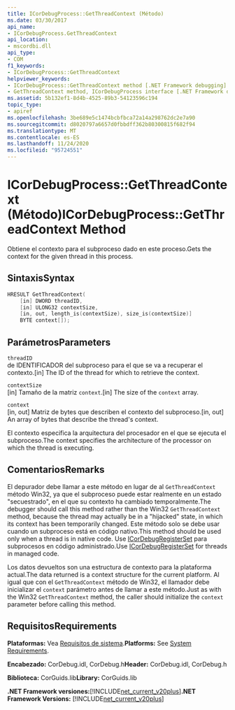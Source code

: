 ```yaml
---
title: ICorDebugProcess::GetThreadContext (Método)
ms.date: 03/30/2017
api_name:
- ICorDebugProcess.GetThreadContext
api_location:
- mscordbi.dll
api_type:
- COM
f1_keywords:
- ICorDebugProcess::GetThreadContext
helpviewer_keywords:
- ICorDebugProcess::GetThreadContext method [.NET Framework debugging]
- GetThreadContext method, ICorDebugProcess interface [.NET Framework debugging]
ms.assetid: 5b132ef1-8d4b-4525-89b3-54123596c194
topic_type:
- apiref
ms.openlocfilehash: 3be689e5c1474bcbfbca72a14a298762dc2e7a90
ms.sourcegitcommit: d8020797a6657d0fbbdff362b80300815f682f94
ms.translationtype: MT
ms.contentlocale: es-ES
ms.lasthandoff: 11/24/2020
ms.locfileid: "95724551"
---
```

# <a name="icordebugprocessgetthreadcontext-method"></a><span data-ttu-id="72b86-102">ICorDebugProcess::GetThreadContext (Método)</span><span class="sxs-lookup"><span data-stu-id="72b86-102">ICorDebugProcess::GetThreadContext Method</span></span>

<span data-ttu-id="72b86-103">Obtiene el contexto para el subproceso dado en este proceso.</span><span class="sxs-lookup"><span data-stu-id="72b86-103">Gets the context for the given thread in this process.</span></span>  
  
## <a name="syntax"></a><span data-ttu-id="72b86-104">Sintaxis</span><span class="sxs-lookup"><span data-stu-id="72b86-104">Syntax</span></span>  
  
```cpp  
HRESULT GetThreadContext(  
    [in] DWORD threadID,  
    [in] ULONG32 contextSize,  
    [in, out, length_is(contextSize), size_is(contextSize)]  
    BYTE context[]);  
```  
  
## <a name="parameters"></a><span data-ttu-id="72b86-105">Parámetros</span><span class="sxs-lookup"><span data-stu-id="72b86-105">Parameters</span></span>  

 `threadID`  
 <span data-ttu-id="72b86-106">de IDENTIFICADOR del subproceso para el que se va a recuperar el contexto.</span><span class="sxs-lookup"><span data-stu-id="72b86-106">[in] The ID of the thread for which to retrieve the context.</span></span>  
  
 `contextSize`  
 <span data-ttu-id="72b86-107">[in] Tamaño de la matriz `context`.</span><span class="sxs-lookup"><span data-stu-id="72b86-107">[in] The size of the `context` array.</span></span>  
  
 `context`  
 <span data-ttu-id="72b86-108">[in, out] Matriz de bytes que describen el contexto del subproceso.</span><span class="sxs-lookup"><span data-stu-id="72b86-108">[in, out] An array of bytes that describe the thread's context.</span></span>  
  
 <span data-ttu-id="72b86-109">El contexto especifica la arquitectura del procesador en el que se ejecuta el subproceso.</span><span class="sxs-lookup"><span data-stu-id="72b86-109">The context specifies the architecture of the processor on which the thread is executing.</span></span>  
  
## <a name="remarks"></a><span data-ttu-id="72b86-110">Comentarios</span><span class="sxs-lookup"><span data-stu-id="72b86-110">Remarks</span></span>  

 <span data-ttu-id="72b86-111">El depurador debe llamar a este método en lugar de al `GetThreadContext` método Win32, ya que el subproceso puede estar realmente en un estado "secuestrado", en el que su contexto ha cambiado temporalmente.</span><span class="sxs-lookup"><span data-stu-id="72b86-111">The debugger should call this method rather than the Win32 `GetThreadContext` method, because the thread may actually be in a "hijacked" state, in which its context has been temporarily changed.</span></span> <span data-ttu-id="72b86-112">Este método solo se debe usar cuando un subproceso está en código nativo.</span><span class="sxs-lookup"><span data-stu-id="72b86-112">This method should be used only when a thread is in native code.</span></span> <span data-ttu-id="72b86-113">Use [ICorDebugRegisterSet](icordebugregisterset-interface.md) para subprocesos en código administrado.</span><span class="sxs-lookup"><span data-stu-id="72b86-113">Use [ICorDebugRegisterSet](icordebugregisterset-interface.md) for threads in managed code.</span></span>  
  
 <span data-ttu-id="72b86-114">Los datos devueltos son una estructura de contexto para la plataforma actual.</span><span class="sxs-lookup"><span data-stu-id="72b86-114">The data returned is a context structure for the current platform.</span></span> <span data-ttu-id="72b86-115">Al igual que con el `GetThreadContext` método de Win32, el llamador debe inicializar el `context` parámetro antes de llamar a este método.</span><span class="sxs-lookup"><span data-stu-id="72b86-115">Just as with the Win32 `GetThreadContext` method, the caller should initialize the `context` parameter before calling this method.</span></span>  
  
## <a name="requirements"></a><span data-ttu-id="72b86-116">Requisitos</span><span class="sxs-lookup"><span data-stu-id="72b86-116">Requirements</span></span>  

 <span data-ttu-id="72b86-117">**Plataformas:** Vea [Requisitos de sistema](../../get-started/system-requirements.md).</span><span class="sxs-lookup"><span data-stu-id="72b86-117">**Platforms:** See [System Requirements](../../get-started/system-requirements.md).</span></span>  
  
 <span data-ttu-id="72b86-118">**Encabezado:** CorDebug.idl, CorDebug.h</span><span class="sxs-lookup"><span data-stu-id="72b86-118">**Header:** CorDebug.idl, CorDebug.h</span></span>  
  
 <span data-ttu-id="72b86-119">**Biblioteca:** CorGuids.lib</span><span class="sxs-lookup"><span data-stu-id="72b86-119">**Library:** CorGuids.lib</span></span>  
  
 <span data-ttu-id="72b86-120">**.NET Framework versiones:**[!INCLUDE[net_current_v20plus](../../../../includes/net-current-v20plus-md.md)]</span><span class="sxs-lookup"><span data-stu-id="72b86-120">**.NET Framework Versions:** [!INCLUDE[net_current_v20plus](../../../../includes/net-current-v20plus-md.md)]</span></span>
